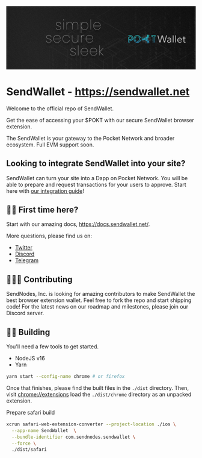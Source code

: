 <img src="./docs/img/1500x500.jpeg"/>

# SendWallet - https://sendwallet.net

Welcome to the official repo of SendWallet.

Get the ease of accessing your $POKT with our secure SendWallet browser extension.

The SendWallet is your gateway to the Pocket Network and broader ecosystem. Full EVM support soon.

## Looking to integrate SendWallet into your site?

SendWallet can turn your site into a Dapp on Pocket Network. You will be able to prepare and request transactions for your users to approve. Start here with [our integration guide](/docs/integration.md)!

## 🙋‍♀️ First time here?

Start with our amazing docs, https://docs.sendwallet.net/.

More questions, please find us on:

- [Twitter](https://twitter.com/SendWallet)
- [Discord](https://discord.gg/Gh76tPkjTn)
- [Telegram](https://t.me/send_wallet)

## 👩🏻‍💻 Contributing

SendNodes, Inc. is looking for amazing contributors to make SendWallet the best browser extension wallet. Feel free to fork the repo and start shipping code! For the latest news on our roadmap and milestones, please join our Discord server.

## 👷‍♀️ Building

You'll need a few tools to get started.

- NodeJS v16
- Yarn

```sh
yarn start --config-name chrome # or firefox
```

Once that finishes, please find the built files in the `./dist` directory. Then, visit <a href="chrome://extensions">chrome://extensions</a> load the `./dist/chrome` directory as an unpacked extension.

Prepare safari build

```sh
xcrun safari-web-extension-converter --project-location ./ios \
  --app-name SendWallet  \
  --bundle-identifier com.sendnodes.sendwallet \
  --force \
  ./dist/safari
```
